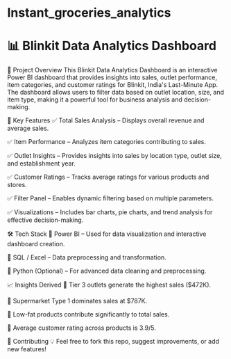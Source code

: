 # Instant_groceries_analytics
# 📊 Blinkit Data Analytics Dashboard
🚀 Project Overview
This Blinkit Data Analytics Dashboard is an interactive Power BI dashboard that provides insights into sales, outlet performance, item categories, and customer ratings for Blinkit, India's Last-Minute App. The dashboard allows users to filter data based on outlet location, size, and item type, making it a powerful tool for business analysis and decision-making.

📌 Key Features
✅ Total Sales Analysis – Displays overall revenue and average sales.

✅ Item Performance – Analyzes item categories contributing to sales.

✅ Outlet Insights – Provides insights into sales by location type, outlet size, and establishment year.

✅ Customer Ratings – Tracks average ratings for various products and stores.

✅ Filter Panel – Enables dynamic filtering based on multiple parameters.

✅ Visualizations – Includes bar charts, pie charts, and trend analysis for effective decision-making.

🛠️ Tech Stack
🔹 Power BI – Used for data visualization and interactive dashboard creation.

🔹 SQL / Excel – Data preprocessing and transformation.

🔹 Python (Optional) – For advanced data cleaning and preprocessing.

📈 Insights Derived
🔹 Tier 3 outlets generate the highest sales ($472K).

🔹 Supermarket Type 1 dominates sales at $787K.

🔹 Low-fat products contribute significantly to total sales.

🔹 Average customer rating across products is 3.9/5.

🤝 Contributing
💡 Feel free to fork this repo, suggest improvements, or add new features!
